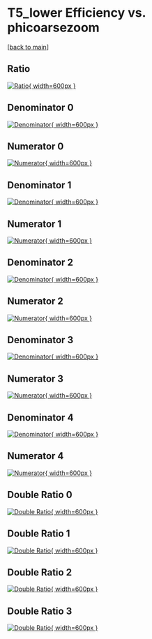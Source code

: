 # T5_lower Efficiency vs. phicoarsezoom

[[back to main](./)]



## Ratio

[![Ratio](../mtv/var/T5_lower_vtr_211_-1_eff_phicoarsezoom.png){ width=600px }](../mtv/var/T5_lower_vtr_211_-1_eff_phicoarsezoom.pdf)

## Denominator 0

[![Denominator](../mtv/den/T5_lower_vtr_211_-1_eff_phicoarsezoom_den0.png){ width=600px }](../mtv/den/T5_lower_vtr_211_-1_eff_phicoarsezoom_den0.pdf)

## Numerator 0

[![Numerator](../mtv/num/T5_lower_vtr_211_-1_eff_phicoarsezoom_num0.png){ width=600px }](../mtv/num/T5_lower_vtr_211_-1_eff_phicoarsezoom_num0.pdf)

## Denominator 1

[![Denominator](../mtv/den/T5_lower_vtr_211_-1_eff_phicoarsezoom_den1.png){ width=600px }](../mtv/den/T5_lower_vtr_211_-1_eff_phicoarsezoom_den1.pdf)

## Numerator 1

[![Numerator](../mtv/num/T5_lower_vtr_211_-1_eff_phicoarsezoom_num1.png){ width=600px }](../mtv/num/T5_lower_vtr_211_-1_eff_phicoarsezoom_num1.pdf)

## Denominator 2

[![Denominator](../mtv/den/T5_lower_vtr_211_-1_eff_phicoarsezoom_den2.png){ width=600px }](../mtv/den/T5_lower_vtr_211_-1_eff_phicoarsezoom_den2.pdf)

## Numerator 2

[![Numerator](../mtv/num/T5_lower_vtr_211_-1_eff_phicoarsezoom_num2.png){ width=600px }](../mtv/num/T5_lower_vtr_211_-1_eff_phicoarsezoom_num2.pdf)

## Denominator 3

[![Denominator](../mtv/den/T5_lower_vtr_211_-1_eff_phicoarsezoom_den3.png){ width=600px }](../mtv/den/T5_lower_vtr_211_-1_eff_phicoarsezoom_den3.pdf)

## Numerator 3

[![Numerator](../mtv/num/T5_lower_vtr_211_-1_eff_phicoarsezoom_num3.png){ width=600px }](../mtv/num/T5_lower_vtr_211_-1_eff_phicoarsezoom_num3.pdf)

## Denominator 4

[![Denominator](../mtv/den/T5_lower_vtr_211_-1_eff_phicoarsezoom_den4.png){ width=600px }](../mtv/den/T5_lower_vtr_211_-1_eff_phicoarsezoom_den4.pdf)

## Numerator 4

[![Numerator](../mtv/num/T5_lower_vtr_211_-1_eff_phicoarsezoom_num4.png){ width=600px }](../mtv/num/T5_lower_vtr_211_-1_eff_phicoarsezoom_num4.pdf)

## Double Ratio 0

[![Double Ratio](../mtv/ratio/T5_lower_vtr_211_-1_eff_phicoarsezoom_ratio0.png){ width=600px }](../mtv/ratio/T5_lower_vtr_211_-1_eff_phicoarsezoom_ratio0.pdf)

## Double Ratio 1

[![Double Ratio](../mtv/ratio/T5_lower_vtr_211_-1_eff_phicoarsezoom_ratio1.png){ width=600px }](../mtv/ratio/T5_lower_vtr_211_-1_eff_phicoarsezoom_ratio1.pdf)

## Double Ratio 2

[![Double Ratio](../mtv/ratio/T5_lower_vtr_211_-1_eff_phicoarsezoom_ratio2.png){ width=600px }](../mtv/ratio/T5_lower_vtr_211_-1_eff_phicoarsezoom_ratio2.pdf)

## Double Ratio 3

[![Double Ratio](../mtv/ratio/T5_lower_vtr_211_-1_eff_phicoarsezoom_ratio3.png){ width=600px }](../mtv/ratio/T5_lower_vtr_211_-1_eff_phicoarsezoom_ratio3.pdf)

